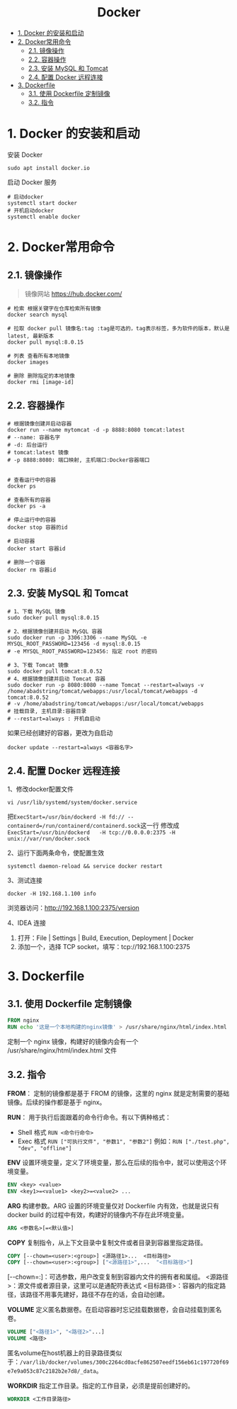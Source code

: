 <h1 align="center">Docker</h1>
<!-- @import "[TOC]" {cmd="toc"} -->

<!-- code_chunk_output -->

- [1. Docker 的安装和启动](#1-docker-的安装和启动)
- [2. Docker常用命令](#2-docker常用命令)
  - [2.1. 镜像操作](#21-镜像操作)
  - [2.2. 容器操作](#22-容器操作)
  - [2.3. 安装 MySQL 和 Tomcat](#23-安装-mysql-和-tomcat)
  - [2.4. 配置 Docker 远程连接](#24-配置-docker-远程连接)
- [3. Dockerfile](#3-dockerfile)
  - [3.1. 使用 Dockerfile 定制镜像](#31-使用-dockerfile-定制镜像)
  - [3.2. 指令](#32-指令)

<!-- /code_chunk_output -->

# 1. Docker 的安装和启动

安装 Docker

```shell
sudo apt install docker.io
```

启动 Docker 服务
```shell
# 启动docker
systemctl start docker 
# 开机启动docker 
systemctl enable docker
```

# 2. Docker常用命令

## 2.1. 镜像操作

> 镜像网站 https://hub.docker.com/

```shell
# 检索 根据关键字在仓库检索所有镜像
docker search mysql

# 拉取 docker pull 镜像名:tag :tag是可选的，tag表示标签，多为软件的版本，默认是 latest, 最新版本
docker pull mysql:8.0.15

# 列表 查看所有本地镜像
docker images

# 删除 删除指定的本地镜像
docker rmi [image-id] 
```


## 2.2. 容器操作

```shell
# 根据镜像创建并启动容器
docker run ‐‐name mytomcat ‐d ‐p 8888:8080 tomcat:latest
# ‐‐name: 容器名字
# -d: 后台运行
# tomcat:latest 镜像
# ‐p 8888:8080: 端口映射, 主机端口:Docker容器端口


# 查看运行中的容器
docker ps

# 查看所有的容器 
docker ps ‐a 

# 停止运行中的容器 
docker stop 容器的id

# 启动容器 
docker start 容器id 

# 删除一个容器 
docker rm 容器id
```


## 2.3. 安装 MySQL 和 Tomcat

```shell
# 1、下载 MySQL 镜像
sudo docker pull mysql:8.0.15 

# 2、根据镜像创建并启动 MySQL 容器
sudo docker run ‐p 3306:3306 ‐‐name MySQL ‐e MYSQL_ROOT_PASSWORD=123456 ‐d mysql:8.0.15
# ‐e MYSQL_ROOT_PASSWORD=123456: 指定 root 的密码

# 3、下载 Tomcat 镜像
sudo docker pull tomcat:8.0.52
# 4、根据镜像创建并启动 Tomcat 容器
sudo docker run ‐p 8080:8080 ‐‐name Tomcat --restart=always -v /home/abadstring/tomcat/webapps:/usr/local/tomcat/webapps ‐d tomcat:8.0.52
# -v /home/abadstring/tomcat/webapps:/usr/local/tomcat/webapps
# 挂载目录, 主机目录:容器目录
# --restart=always : 开机自启动
```

如果已经创建好的容器，更改为自启动
```shell
docker update --restart=always <容器名字>
```

## 2.4. 配置 Docker 远程连接

1、修改docker配置文件
```
vi /usr/lib/systemd/system/docker.service
```
把`ExecStart=/usr/bin/dockerd -H fd:// --containerd=/run/containerd/containerd.sock`这一行
修改成`ExecStart=/usr/bin/dockerd   -H tcp://0.0.0.0:2375 -H unix://var/run/docker.sock`

2、运行下面两条命令，使配置生效
```shell
systemctl daemon-reload && service docker restart
```

3、测试连接
```shell
docker -H 192.168.1.100 info
```
浏览器访问：http://192.168.1.100:2375/version

4、IDEA 连接
1. 打开：File | Settings | Build, Execution, Deployment | Docker
2. 添加一个，选择 TCP socket，填写：tcp://192.168.1.100:2375


# 3. Dockerfile

## 3.1. 使用 Dockerfile 定制镜像

```dockerfile
FROM nginx
RUN echo '这是一个本地构建的nginx镜像' > /usr/share/nginx/html/index.html
```
定制一个 nginx 镜像，构建好的镜像内会有一个 /usr/share/nginx/html/index.html 文件

## 3.2. 指令

**FROM**：
定制的镜像都是基于 FROM 的镜像，这里的 nginx 就是定制需要的基础镜像。后续的操作都是基于 nginx。

**RUN**：
用于执行后面跟着的命令行命令。有以下俩种格式：
- Shell 格式 `RUN <命令行命令>`
- Exec 格式 `RUN ["可执行文件", "参数1", "参数2"]` 例如：`RUN ["./test.php", "dev", "offline"]`

**ENV**
设置环境变量，定义了环境变量，那么在后续的指令中，就可以使用这个环境变量。
```dockerfile
ENV <key> <value>
ENV <key1>=<value1> <key2>=<value2> ...
```

**ARG**
构建参数。ARG 设置的环境变量仅对 Dockerfile 内有效，也就是说只有 docker build 的过程中有效，构建好的镜像内不存在此环境变量。
```dockerfile
ARG <参数名>[=<默认值>]
```

**COPY**
复制指令，从上下文目录中复制文件或者目录到容器里指定路径。
```dockerfile
COPY [--chown=<user>:<group>] <源路径1>...  <目标路径>
COPY [--chown=<user>:<group>] ["<源路径1>",...  "<目标路径>"]
```
[--chown=<user>:<group>]：可选参数，用户改变复制到容器内文件的拥有者和属组。
<源路径>：源文件或者源目录，这里可以是通配符表达式
<目标路径>：容器内的指定路径，该路径不用事先建好，路径不存在的话，会自动创建。

**VOLUME**
定义匿名数据卷。在启动容器时忘记挂载数据卷，会自动挂载到匿名卷。
```dockerfile
VOLUME ["<路径1>", "<路径2>"...]
VOLUME <路径>
```
匿名volume在host机器上的目录路径类似于：`/var/lib/docker/volumes/300c2264cd0acfe862507eedf156eb61c197720f69e7e9a053c87c2182b2e7d8/_data`。

**WORKDIR**
指定工作目录。指定的工作目录，必须是提前创建好的。
```dockerfile
WORKDIR <工作目录路径>
```